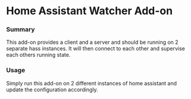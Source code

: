 # Home Assistant Watcher Add-on

### Summary

This add-on provides a client and a server and should be running on 2 separate hass instances. It will then connect to each other and supervise each others running state.

### Usage

Simply run this add-on on 2 different instances of home assistant and update the configuration accordingly.

